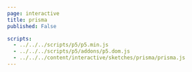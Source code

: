```yaml
---
page: interactive
title: prisma
published: False

scripts:
  - ../../../scripts/p5/p5.min.js
  - ../../../scripts/p5/addons/p5.dom.js
  - ../../../content/interactive/sketches/prisma/prisma.js
---
```


<div id="sketch" class="pl-5">
  <div id="prisma-holder">
  </div>
</div>
